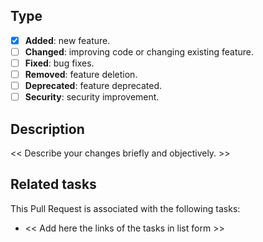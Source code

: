## Type

- [x] **Added**: new feature.
- [ ] **Changed**: improving code or changing existing feature.
- [ ] **Fixed**: bug fixes.
- [ ] **Removed**: feature deletion.
- [ ] **Deprecated**: feature deprecated.
- [ ] **Security**: security improvement.

## Description

<< Describe your changes briefly and objectively. >>

## Related tasks

This Pull Request is associated with the following tasks:

- << Add here the links of the tasks in list form >>
